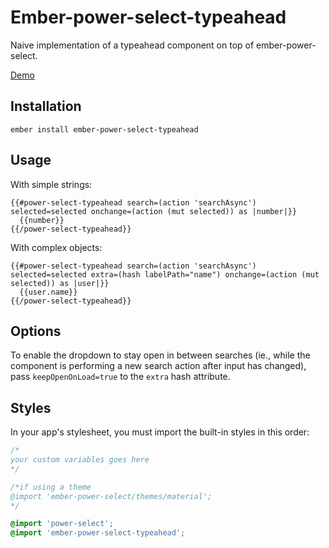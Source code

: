 # Ember-power-select-typeahead

Naive implementation of a typeahead component on top of ember-power-select.

[Demo](https://ember-power-select-typeahead.pagefrontapp.com/)

## Installation

```
ember install ember-power-select-typeahead
```

## Usage

With simple strings:

```hsb
{{#power-select-typeahead search=(action 'searchAsync') selected=selected onchange=(action (mut selected)) as |number|}}
  {{number}}
{{/power-select-typeahead}}
```

With complex objects:

```hsb
{{#power-select-typeahead search=(action 'searchAsync') selected=selected extra=(hash labelPath="name") onchange=(action (mut selected)) as |user|}}
  {{user.name}}
{{/power-select-typeahead}}
```

## Options

To enable the dropdown to stay open in between searches (ie., while the component
is performing a new search action after input has changed), pass
`keepOpenOnLoad=true` to the `extra` hash attribute.

## Styles

In your app's stylesheet, you must import the built-in styles in this order:

```css
/*
your custom variables goes here
*/

/*if using a theme
@import 'ember-power-select/themes/material';
*/

@import 'power-select';
@import 'ember-power-select-typeahead';
```
